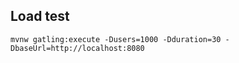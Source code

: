 ## Load test

```
mvnw gatling:execute -Dusers=1000 -Dduration=30 -DbaseUrl=http://localhost:8080
```